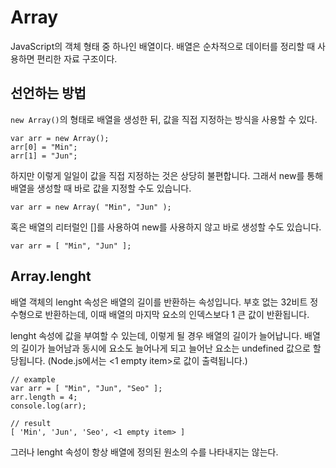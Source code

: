 # Array
  
JavaScript의 객체 형태 중 하나인 배열이다. 배열은 순차적으로 데이터를 정리할 때 사용하면 편리한 자료 구조이다.  
  
## 선언하는 방법
  
`new Array()`의 형태로 배열을 생성한 뒤, 값을 직접 지정하는 방식을 사용할 수 있다.  
  
	var arr = new Array();
	arr[0] = "Min";
	arr[1] = "Jun";
  
하지만 이렇게 일일이 값을 직접 지정하는 것은 상당히 불편합니다. 그래서 new를 통해 배열을 생성할 때 바로 값을 지정할 수도 있습니다.  
  
	var arr = new Array( "Min", "Jun" );
  
혹은 배열의 리터럴인 []를 사용하여 new를 사용하지 않고 바로 생성할 수도 있습니다.  
  
	var arr = [ "Min", "Jun" ];
  
## Array.lenght
  
배열 객체의 lenght 속성은 배열의 길이를 반환하는 속성입니다. 부호 없는 32비트 정수형으로 반환하는데, 이때 배열의 마지막 요소의 인덱스보다 1 큰 값이 반환됩니다.  
  
lenght 속성에 값을 부여할 수 있는데, 이렇게 될 경우 배열의 길이가 늘어납니다. 배열의 길이가 늘어남과 동시에 요소도 늘어나게 되고 늘어난 요소는 undefined 값으로 할당됩니다. (Node.js에서는 <1 empty item>로 값이 출력됩니다.)  
  
	// example
	var arr = [ "Min", "Jun", "Seo" ];
	arr.length = 4;
	console.log(arr);
	
	// result
	[ 'Min', 'Jun', 'Seo', <1 empty item> ]
  
그러나 lenght 속성이 항상 배열에 정의된 원소의 수를 나타내지는 않는다.  
